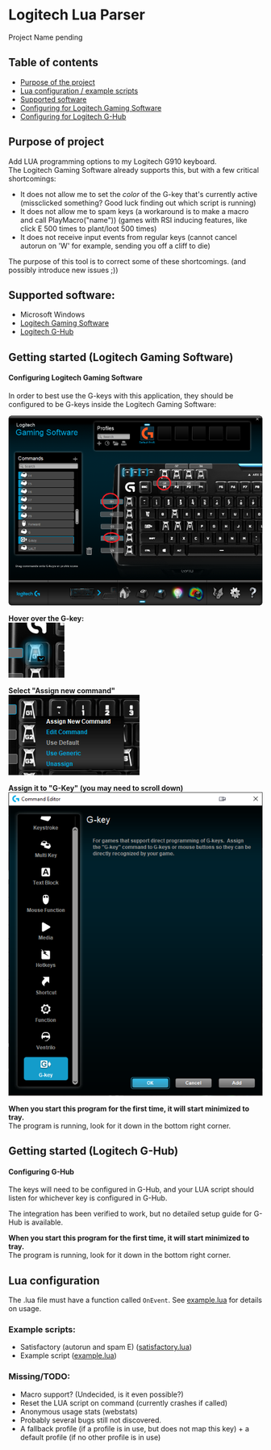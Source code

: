 # Logitech Lua Parser

Project Name pending


## Table of contents
* [Purpose of the project](#purpose-of-project)
* [Lua configuration / example scripts](#lua-configuration)
* [Supported software](#supported-software)
* [Configuring for Logitech Gaming Software](#configuring-logitech-gaming-software)
* [Configuring for Logitech G-Hub](#configuring-g-hub)

## Purpose of project
Add LUA programming options to my Logitech G910 keyboard.  
The Logitech Gaming Software already supports this, but with a few critical shortcomings:
* It does not allow me to set the _color_ of the G-key that's currently active (missclicked something? Good luck finding out which script is running)
* It does not allow me to spam keys (a workaround is to make a macro and call PlayMacro("name")) (games with RSI inducing features, like click E 500 times to plant/loot 500 times)
* It does not receive input events from regular keys (cannot cancel autorun on 'W' for example, sending you off a cliff to die)

The purpose of this tool is to correct some of these shortcomings. (and possibly introduce new issues ;))  



## Supported software:
* Microsoft Windows
* [Logitech Gaming Software](#configuring-logitech-gaming-software)
* [Logitech G-Hub](#configuring-g-hub)

## Getting started (Logitech Gaming Software)
#### Configuring Logitech Gaming Software

In order to best use the G-keys with this application, they should be configured to be G-keys inside the Logitech Gaming Software:

![](Docs/overlay.png)  

**Hover over the G-key:**  
![](Docs/hover.png)

**Select "Assign new command"**  
![](Docs/assign-new-command.png)

**Assign it to "G-Key" (you may need to scroll down)**   
![](Docs/gkey.png)

**When you start this program for the first time, it will start minimized to tray.**  
The program is running, look for it down in the bottom right corner.


## Getting started (Logitech G-Hub)
#### Configuring G-Hub

The keys will need to be configured in G-Hub, and your LUA script should listen for whichever key is configured in G-Hub.  

The integration has been verified to work, but no detailed setup guide for G-Hub is available.  

**When you start this program for the first time, it will start minimized to tray.**  
The program is running, look for it down in the bottom right corner.


## Lua configuration  

The .lua file must have a function called `OnEvent`. See [example.lua](./Logitech/Resources/example.lua) for details on usage.


### Example scripts:
* Satisfactory (autorun and spam E) ([satisfactory.lua](./Docs/satisfactory.lua))
* Example script ([example.lua](./Logitech/Resources/example.lua))

### Missing/TODO:
* Macro support? (Undecided, is it even possible?)
* Reset the LUA script on command (currently crashes if called)
* Anonymous usage stats (webstats)
* Probably several bugs still not discovered.
* A fallback profile (if a profile is in use, but does not map this key) + a default profile (if no other profile is in use)
 
